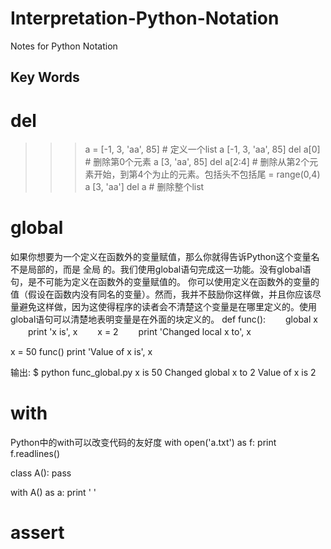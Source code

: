 # Interpretation-Python-Notation
Notes for Python Notation

## Key Words
# del
>>> a = [-1, 3, 'aa', 85] # 定义一个list
>>> a
[-1, 3, 'aa', 85]
>>> del a[0] # 删除第0个元素
>>> a
[3, 'aa', 85]
>>> del a[2:4] # 删除从第2个元素开始，到第4个为止的元素。包括头不包括尾 = range(0,4)
>>> a
[3, 'aa']
>>> del a # 删除整个list

# global
 如果你想要为一个定义在函数外的变量赋值，那么你就得告诉Python这个变量名不是局部的，而是 全局 的。我们使用global语句完成这一功能。没有global语句，是不可能为定义在函数外的变量赋值的。
 你可以使用定义在函数外的变量的值（假设在函数内没有同名的变量）。然而，我并不鼓励你这样做，并且你应该尽量避免这样做，因为这使得程序的读者会不清楚这个变量是在哪里定义的。使用global语句可以清楚地表明变量是在外面的块定义的。
def func():
　　global x
　　print 'x is', x
　　x = 2
　　print 'Changed local x to', x

x = 50
func()
print 'Value of x is', x

输出:
$ python func_global.py
x is 50
Changed global x to 2
Value of x is 2

# with
 Python中的with可以改变代码的友好度
with open('a.txt') as f:
  print f.readlines()
  
class A():
  pass

with A() as a:
  print ' '

# assert








